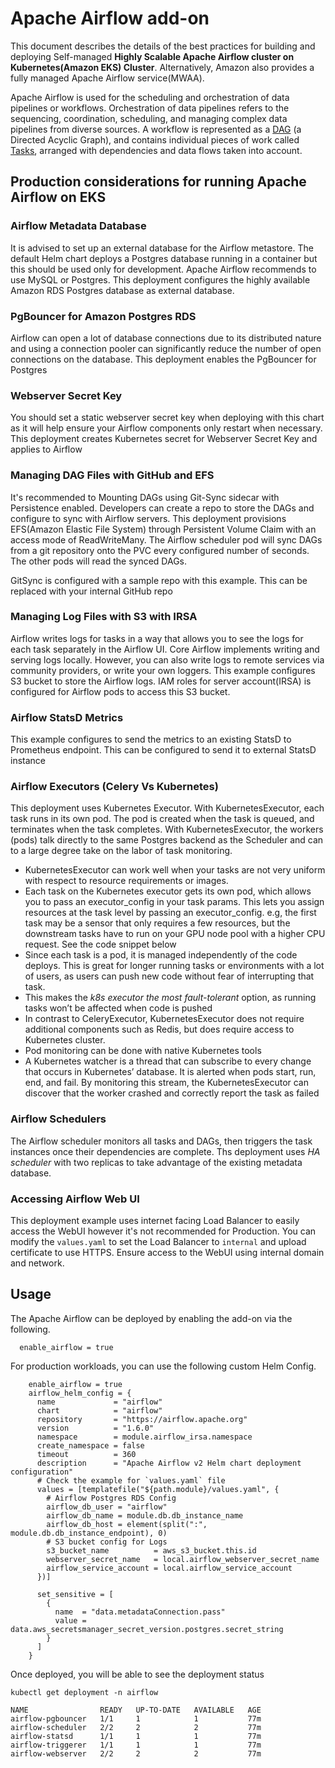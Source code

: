 # Apache Airflow add-on

This document describes the details of the best practices for building and deploying Self-managed **Highly Scalable Apache Airflow cluster on Kubernetes(Amazon EKS) Cluster**.
Alternatively, Amazon also provides a fully managed Apache Airflow service(MWAA).

Apache Airflow is used for the scheduling and orchestration of data pipelines or workflows.
Orchestration of data pipelines refers to the sequencing, coordination, scheduling, and managing complex data pipelines from diverse sources.
A workflow is represented as a [DAG](https://airflow.apache.org/docs/apache-airflow/stable/concepts/dags.html) (a Directed Acyclic Graph), and contains individual pieces of work called [Tasks](https://airflow.apache.org/docs/apache-airflow/stable/concepts/tasks.html), arranged with dependencies and data flows taken into account.

## Production considerations for running Apache Airflow on EKS

### Airflow Metadata Database
It is advised to set up an external database for the Airflow metastore. The default Helm chart deploys a Postgres database running in a container but this should be used only for development.
Apache Airflow recommends to use MySQL or Postgres. This deployment configures the highly available Amazon RDS Postgres database as external database.

### PgBouncer for Amazon Postgres RDS
Airflow can open a lot of database connections due to its distributed nature and using a connection pooler can significantly reduce the number of open connections on the database.
This deployment enables the PgBouncer for Postgres

### Webserver Secret Key
You should set a static webserver secret key when deploying with this chart as it will help ensure your Airflow components only restart when necessary.
This deployment creates Kubernetes secret for Webserver Secret Key and applies to Airflow

### Managing DAG Files with GitHub and EFS
It's recommended to Mounting DAGs using Git-Sync sidecar with Persistence enabled.
Developers can create a repo to store the DAGs and configure to sync with Airflow servers.
This deployment provisions EFS(Amazon Elastic File System) through Persistent Volume Claim with an access mode of ReadWriteMany.
The Airflow scheduler pod will sync DAGs from a git repository onto the PVC every configured number of seconds.
The other pods will read the synced DAGs.

GitSync is configured with a sample repo with this example. This can be replaced with your internal GitHub repo

### Managing Log Files with S3 with IRSA
Airflow writes logs for tasks in a way that allows you to see the logs for each task separately in the Airflow UI.
Core Airflow implements writing and serving logs locally. However, you can also write logs to remote services via community providers, or write your own loggers.
This example configures S3 bucket to store the Airflow logs. IAM roles for server account(IRSA) is configured for Airflow pods to access this S3 bucket.

### Airflow StatsD Metrics
This example configures to send the metrics to an existing StatsD to Prometheus endpoint. This can be configured to send it to external StatsD instance

### Airflow Executors (Celery Vs Kubernetes)
This deployment uses Kubernetes Executor. With KubernetesExecutor, each task runs in its own pod.
The pod is created when the task is queued, and terminates when the task completes.
With KubernetesExecutor, the workers (pods) talk directly to the same Postgres backend as the Scheduler and can to a large degree take on the labor of task monitoring.

* KubernetesExecutor can work well when your tasks are not very uniform with respect to resource requirements or images.
* Each task on the Kubernetes executor gets its own pod, which allows you to pass an executor_config in your task params. This lets you assign resources at the task level by passing an executor_config. e.g, the first task may be a sensor that only requires a few resources, but the downstream tasks have to run on your GPU node pool with a higher CPU request. See the code snippet below
* Since each task is a pod, it is managed independently of the code deploys. This is great for longer running tasks or environments with a lot of users, as users can push new code without fear of interrupting that task.
* This makes the *k8s executor the most fault-tolerant* option, as running tasks won’t be affected when code is pushed
* In contrast to CeleryExecutor, KubernetesExecutor does not require additional components such as Redis, but does require access to Kubernetes cluster.
* Pod monitoring can be done with native Kubernetes tools
* A Kubernetes watcher is a thread that can subscribe to every change that occurs in Kubernetes’ database. It is alerted when pods start, run, end, and fail. By monitoring this stream, the KubernetesExecutor can discover that the worker crashed and correctly report the task as failed

### Airflow Schedulers
The Airflow scheduler monitors all tasks and DAGs, then triggers the task instances once their dependencies are complete.
Ths deployment uses *HA scheduler* with two replicas to take advantage of the existing metadata database.

### Accessing Airflow Web UI
This deployment example uses internet facing Load Balancer to easily access the WebUI however it's not recommended for Production.
You can modify the `values.yaml` to set the Load Balancer to `internal` and upload certificate to use HTTPS.
Ensure access to the WebUI using internal domain and network.

## Usage

The Apache Airflow can be deployed by enabling the add-on via the following.

```hcl
  enable_airflow = true
```

For production workloads, you can use the following custom Helm Config.

```hcl
    enable_airflow = true
    airflow_helm_config = {
      name             = "airflow"
      chart            = "airflow"
      repository       = "https://airflow.apache.org"
      version          = "1.6.0"
      namespace        = module.airflow_irsa.namespace
      create_namespace = false
      timeout          = 360
      description      = "Apache Airflow v2 Helm chart deployment configuration"
      # Check the example for `values.yaml` file
      values = [templatefile("${path.module}/values.yaml", {
        # Airflow Postgres RDS Config
        airflow_db_user = "airflow"
        airflow_db_name = module.db.db_instance_name
        airflow_db_host = element(split(":", module.db.db_instance_endpoint), 0)
        # S3 bucket config for Logs
        s3_bucket_name          = aws_s3_bucket.this.id
        webserver_secret_name   = local.airflow_webserver_secret_name
        airflow_service_account = local.airflow_service_account
      })]

      set_sensitive = [
        {
          name  = "data.metadataConnection.pass"
          value = data.aws_secretsmanager_secret_version.postgres.secret_string
        }
      ]
    }
```

Once deployed, you will be able to see the deployment status

```shell
kubectl get deployment -n airflow

NAME                READY   UP-TO-DATE   AVAILABLE   AGE
airflow-pgbouncer   1/1     1            1           77m
airflow-scheduler   2/2     2            2           77m
airflow-statsd      1/1     1            1           77m
airflow-triggerer   1/1     1            1           77m
airflow-webserver   2/2     2            2           77m
```
